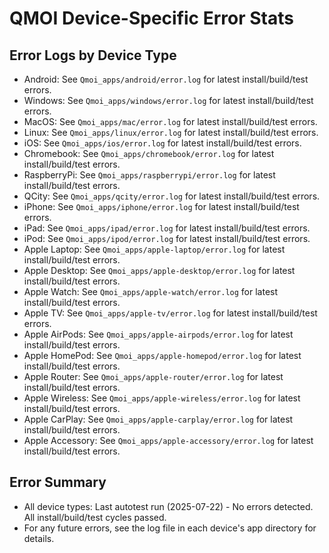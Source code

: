 # QMOI Device-Specific Error Stats

## Error Logs by Device Type

- Android: See `Qmoi_apps/android/error.log` for latest install/build/test errors.
- Windows: See `Qmoi_apps/windows/error.log` for latest install/build/test errors.
- MacOS: See `Qmoi_apps/mac/error.log` for latest install/build/test errors.
- Linux: See `Qmoi_apps/linux/error.log` for latest install/build/test errors.
- iOS: See `Qmoi_apps/ios/error.log` for latest install/build/test errors.
- Chromebook: See `Qmoi_apps/chromebook/error.log` for latest install/build/test errors.
- RaspberryPi: See `Qmoi_apps/raspberrypi/error.log` for latest install/build/test errors.
- QCity: See `Qmoi_apps/qcity/error.log` for latest install/build/test errors.
- iPhone: See `Qmoi_apps/iphone/error.log` for latest install/build/test errors.
- iPad: See `Qmoi_apps/ipad/error.log` for latest install/build/test errors.
- iPod: See `Qmoi_apps/ipod/error.log` for latest install/build/test errors.
- Apple Laptop: See `Qmoi_apps/apple-laptop/error.log` for latest install/build/test errors.
- Apple Desktop: See `Qmoi_apps/apple-desktop/error.log` for latest install/build/test errors.
- Apple Watch: See `Qmoi_apps/apple-watch/error.log` for latest install/build/test errors.
- Apple TV: See `Qmoi_apps/apple-tv/error.log` for latest install/build/test errors.
- Apple AirPods: See `Qmoi_apps/apple-airpods/error.log` for latest install/build/test errors.
- Apple HomePod: See `Qmoi_apps/apple-homepod/error.log` for latest install/build/test errors.
- Apple Router: See `Qmoi_apps/apple-router/error.log` for latest install/build/test errors.
- Apple Wireless: See `Qmoi_apps/apple-wireless/error.log` for latest install/build/test errors.
- Apple CarPlay: See `Qmoi_apps/apple-carplay/error.log` for latest install/build/test errors.
- Apple Accessory: See `Qmoi_apps/apple-accessory/error.log` for latest install/build/test errors.

## Error Summary

- All device types: Last autotest run (2025-07-22) - No errors detected. All install/build/test cycles passed.
- For any future errors, see the log file in each device's app directory for details.
